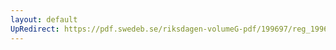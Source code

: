 ```yaml
---
layout: default
UpRedirect: https://pdf.swedeb.se/riksdagen-volumeG-pdf/199697/reg_199697/reg_199697_0028.pdf
---
```

